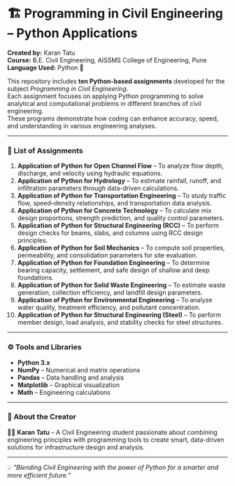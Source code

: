 # 🏗️ Programming in Civil Engineering – Python Applications

**Created by:** Karan Tatu  
**Course:** B.E. Civil Engineering, AISSMS College of Engineering, Pune  
**Language Used:** Python 🐍  

This repository includes **ten Python-based assignments** developed for the subject *Programming in Civil Engineering*.  
Each assignment focuses on applying Python programming to solve analytical and computational problems in different branches of civil engineering.  
These programs demonstrate how coding can enhance accuracy, speed, and understanding in various engineering analyses.

---

### 📘 List of Assignments

1. **Application of Python for Open Channel Flow** – To analyze flow depth, discharge, and velocity using hydraulic equations.  
2. **Application of Python for Hydrology** – To estimate rainfall, runoff, and infiltration parameters through data-driven calculations.  
3. **Application of Python for Transportation Engineering** – To study traffic flow, speed–density relationships, and transportation data analysis.  
4. **Application of Python for Concrete Technology** – To calculate mix design proportions, strength prediction, and quality control parameters.  
5. **Application of Python for Structural Engineering (RCC)** – To perform design checks for beams, slabs, and columns using RCC design principles.  
6. **Application of Python for Soil Mechanics** – To compute soil properties, permeability, and consolidation parameters for site evaluation.  
7. **Application of Python for Foundation Engineering** – To determine bearing capacity, settlement, and safe design of shallow and deep foundations.  
8. **Application of Python for Solid Waste Engineering** – To estimate waste generation, collection efficiency, and landfill design parameters.  
9. **Application of Python for Environmental Engineering** – To analyze water quality, treatment efficiency, and pollutant concentration.  
10. **Application of Python for Structural Engineering (Steel)** – To perform member design, load analysis, and stability checks for steel structures.

---

### ⚙️ Tools and Libraries

- **Python 3.x**  
- **NumPy** – Numerical and matrix operations  
- **Pandas** – Data handling and analysis  
- **Matplotlib** – Graphical visualization  
- **Math** – Engineering calculations  

---

### 🌟 About the Creator

👷‍♂️ **Karan Tatu** – A Civil Engineering student passionate about combining engineering principles with programming tools to create smart, data-driven solutions for infrastructure design and analysis.

---

💡 *"Blending Civil Engineering with the power of Python for a smarter and more efficient future."*

